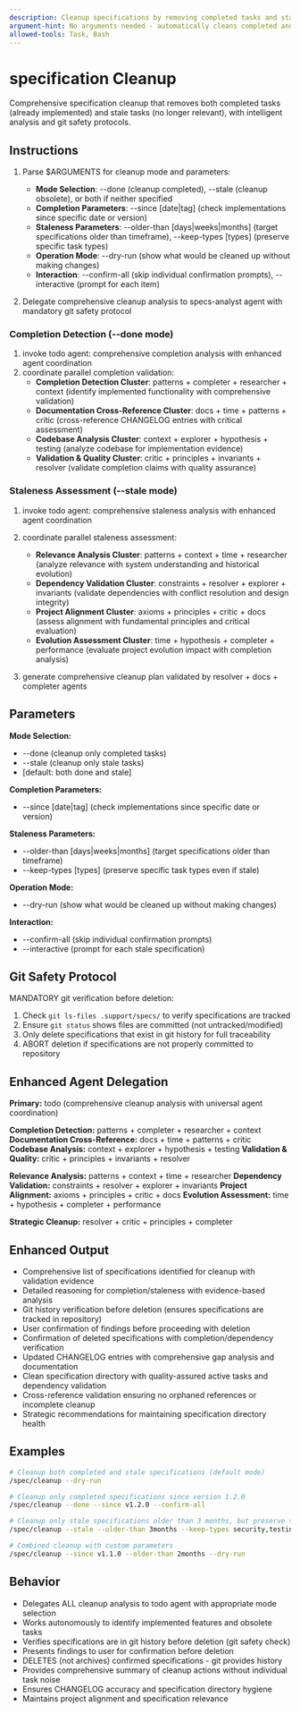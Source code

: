 ```yaml
---
description: Cleanup specifications by removing completed tasks and stale obsolete items.
argument-hint: No arguments needed - automatically cleans completed and stale specifications.
allowed-tools: Task, Bash
---
```


# specification Cleanup

Comprehensive specification cleanup that removes both completed tasks (already implemented) and stale tasks (no longer relevant), with intelligent analysis and git safety protocols.

## Instructions

1. Parse $ARGUMENTS for cleanup mode and parameters:
   - **Mode Selection**: --done (cleanup completed), --stale (cleanup obsolete), or both if neither specified
   - **Completion Parameters**: --since [date|tag] (check implementations since specific date or version)
   - **Staleness Parameters**: --older-than [days|weeks|months] (target specifications older than timeframe), --keep-types [types] (preserve specific task types)
   - **Operation Mode**: --dry-run (show what would be cleaned up without making changes)
   - **Interaction**: --confirm-all (skip individual confirmation prompts), --interactive (prompt for each item)

2. Delegate comprehensive cleanup analysis to specs-analyst agent with mandatory git safety protocol

### Completion Detection (--done mode)
1. invoke todo agent: comprehensive completion analysis with enhanced agent coordination
2. coordinate parallel completion validation:
   - **Completion Detection Cluster**: patterns + completer + researcher + context (identify implemented functionality with comprehensive validation)
   - **Documentation Cross-Reference Cluster**: docs + time + patterns + critic (cross-reference CHANGELOG entries with critical assessment)
   - **Codebase Analysis Cluster**: context + explorer + hypothesis + testing (analyze codebase for implementation evidence)
   - **Validation & Quality Cluster**: critic + principles + invariants + resolver (validate completion claims with quality assurance)

### Staleness Assessment (--stale mode)
1. invoke todo agent: comprehensive staleness analysis with enhanced agent coordination
2. coordinate parallel staleness assessment:
   - **Relevance Analysis Cluster**: patterns + context + time + researcher (analyze relevance with system understanding and historical evolution)
   - **Dependency Validation Cluster**: constraints + resolver + explorer + invariants (validate dependencies with conflict resolution and design integrity)
   - **Project Alignment Cluster**: axioms + principles + critic + docs (assess alignment with fundamental principles and critical evaluation)
   - **Evolution Assessment Cluster**: time + hypothesis + completer + performance (evaluate project evolution impact with completion analysis)

3. generate comprehensive cleanup plan validated by resolver + docs + completer agents

## Parameters

**Mode Selection:**
- --done (cleanup only completed tasks)
- --stale (cleanup only stale tasks)
- [default: both done and stale]

**Completion Parameters:**
- --since [date|tag] (check implementations since specific date or version)

**Staleness Parameters:**
- --older-than [days|weeks|months] (target specifications older than timeframe)
- --keep-types [types] (preserve specific task types even if stale)

**Operation Mode:**
- --dry-run (show what would be cleaned up without making changes)

**Interaction:**
- --confirm-all (skip individual confirmation prompts)
- --interactive (prompt for each stale specification)

## Git Safety Protocol

MANDATORY git verification before deletion:
1. Check `git ls-files .support/specs/` to verify specifications are tracked
2. Ensure `git status` shows files are committed (not untracked/modified)
3. Only delete specifications that exist in git history for full traceability
4. ABORT deletion if specifications are not properly committed to repository

## Enhanced Agent Delegation

**Primary:** todo (comprehensive cleanup analysis with universal agent coordination)

**Completion Detection:** patterns + completer + researcher + context
**Documentation Cross-Reference:** docs + time + patterns + critic
**Codebase Analysis:** context + explorer + hypothesis + testing
**Validation & Quality:** critic + principles + invariants + resolver

**Relevance Analysis:** patterns + context + time + researcher
**Dependency Validation:** constraints + resolver + explorer + invariants
**Project Alignment:** axioms + principles + critic + docs
**Evolution Assessment:** time + hypothesis + completer + performance

**Strategic Cleanup:** resolver + critic + principles + completer

## Enhanced Output

- Comprehensive list of specifications identified for cleanup with validation evidence
- Detailed reasoning for completion/staleness with evidence-based analysis
- Git history verification before deletion (ensures specifications are tracked in repository)
- User confirmation of findings before proceeding with deletion
- Confirmation of deleted specifications with completion/dependency verification
- Updated CHANGELOG entries with comprehensive gap analysis and documentation
- Clean specification directory with quality-assured active tasks and dependency validation
- Cross-reference validation ensuring no orphaned references or incomplete cleanup
- Strategic recommendations for maintaining specification directory health

## Examples

```bash
# Cleanup both completed and stale specifications (default mode)
/spec/cleanup --dry-run

# Cleanup only completed specifications since version 1.2.0
/spec/cleanup --done --since v1.2.0 --confirm-all

# Cleanup only stale specifications older than 3 months, but preserve security/testing tasks
/spec/cleanup --stale --older-than 3months --keep-types security,testing --interactive

# Combined cleanup with custom parameters
/spec/cleanup --since v1.1.0 --older-than 2months --dry-run
```

## Behavior

- Delegates ALL cleanup analysis to todo agent with appropriate mode selection
- Works autonomously to identify implemented features and obsolete tasks
- Verifies specifications are in git history before deletion (git safety check)
- Presents findings to user for confirmation before deletion
- DELETES (not archives) confirmed specifications - git provides history
- Provides comprehensive summary of cleanup actions without individual task noise
- Ensures CHANGELOG accuracy and specification directory hygiene
- Maintains project alignment and specification relevance